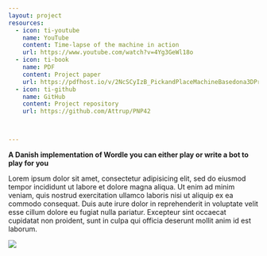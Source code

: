 ```yaml
---
layout: project
resources:
  - icon: ti-youtube
    name: YouTube
    content: Time-lapse of the machine in action
    url: https://www.youtube.com/watch?v=4Yg3GeWl18o
  - icon: ti-book
    name: PDF
    content: Project paper
    url: https://pdfhost.io/v/2NcSCyIzB_PickandPlaceMachineBasedona3DPrinterPaper
  - icon: ti-github
    name: GitHub
    content: Project repository
    url: https://github.com/Attrup/PNP42



---
```


**A Danish implementation of Wordle you can either play or write a bot to play for you**
    
Lorem ipsum dolor sit amet, consectetur adipisicing elit, sed do eiusmod tempor incididunt ut labore et dolore magna aliqua. Ut enim ad minim veniam, quis nostrud exercitation ullamco laboris nisi ut aliquip ex ea commodo consequat. Duis aute irure dolor in reprehenderit in voluptate velit esse cillum dolore eu fugiat nulla pariatur. Excepteur sint occaecat cupidatat non proident, sunt in culpa qui officia deserunt mollit anim id est laborum.

<img src="{{ site.baseurl }}/assets/images/projects/pnp_pcb.jpg" class="img-fluid w-100 rounded">
